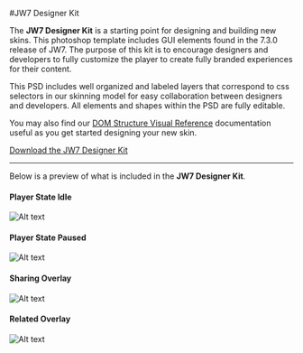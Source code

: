 #JW7 Designer Kit

The **JW7 Designer Kit** is a starting point for designing and building new skins. This photoshop template includes GUI elements found in the 7.3.0 release of JW7. The purpose of this kit is to encourage designers and developers to fully customize the player to create fully branded experiences for their content.

This PSD includes well organized and labeled layers that correspond to css selectors in our skinning model for easy collaboration between designers and developers. All elements and shapes within the PSD are fully editable.

You may also find our [DOM Structure Visual Reference](http://developer.jwplayer.com/jw-player/css-skinning-reference.html) documentation useful as you get started designing your new skin.

[Download the JW7 Designer Kit](http://developer.jwplayer.com/downloads/kits/jw-player/jw7-designer-kit-v7-3-0.zip)

***

Below is a preview of what is included in the **JW7 Designer Kit**.

<h4>Player State Idle</h4>

![Alt text](/img/00-player-idle.png)

<h4>Player State Paused</h4>

![Alt text](/img/01-player-paused.png)

<h4>Sharing Overlay</h4>

![Alt text](/img/02-sharing-plugin.png)

<h4>Related Overlay</h4>

![Alt text](/img/03-related-plugin.png)
